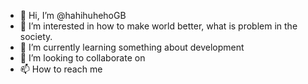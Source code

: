 - 👋 Hi, I’m @hahihuhehoGB
- 👀 I’m interested in how to make world better, what is problem in the society.
- 🌱 I’m currently learning something about development
- 💞️ I’m looking to collaborate on 
- 📫 How to reach me 

<!---
hahihuhehoGB/hahihuhehoGB is a ✨ special ✨ repository because its `README.md` (this file) appears on your GitHub profile.
You can click the Preview link to take a look at your changes.
--->
